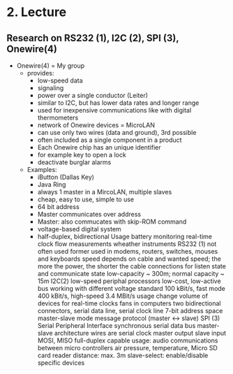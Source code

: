 # 2. Lecture
## Research on RS232 (1), I2C (2), SPI (3), Onewire(4)
* Onewire(4) = My group
    * provides:
        * low-speed data
        * signaling
        * power over a single conductor (Leiter)
        * similar to I2C, but has lower data rates and longer range
        * used for inexpensive communications like with digital thermometers
        * network of Onewire devices = MicroLAN
        * can use only two wires (data and ground), 3rd possible
        * often included as a single component in a product
        * Each Onewire chip has an unique identifier
        * for example key to open a lock
        * deactivate burglar alarms
    * Examples:
        * iButton (Dallas Key)
        * Java Ring
        * always 1 master in a MircoLAN, multiple slaves
        * cheap, easy to use, simple to use
        * 64 bit address
        * Master communicates over address
        * Master: also commucates with skip-ROM command
        * voltage-based digital system
        * half-duplex, bidirectional
Usage
battery monitoring
real-time clock
flow measurements
wheather instruments
RS232 (1)
not often used
former used in modems, routers, switches, mouses and keyboards
speed depends on cable and wanted speed; the more the power, the shorter the cable
connections for listen state and communicate state
low-capacity ~ 300m; normal capacity ~ 15m
I2C(2)
low-speed periphal processors
low-cost, low-active bus working with different voltage
standard 100 kBit/s, fast mode 400 kBit/s, high-speed 3.4 MBit/s
usage
change volume of devices
for real-time clocks
fans in computers
two bidirectional connectors, serial data line, serial clock line
7-bit address space
master-slave mode
message protocol (master <-> slave)
SPI (3)
Serial Peripheral Interface
synchronous serial data bus
master-slave architecture
wires are
serial clock
master output
slave input
MOSI, MISO
full-duplex capable
usage:
audio
communications between micro controllers
air pressure, temperature, Micro SD card reader
distance: max. 3m
slave-select: enable/disable specific devices